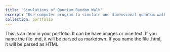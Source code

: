 ```yaml
---
title: "Simulations of Qauntum Random Walk"
excerpt: "Use computer program to simulate one dimensional quantum walks with various evolution strategies. The results ate meant to be the references to physical experiments.<br/><img src='/images/scattering.png'>"
collection: portfolio
---
```


This is an item in your portfolio. It can be have images or nice text. If you name the file .md, it will be parsed as markdown. If you name the file .html, it will be parsed as HTML. 
